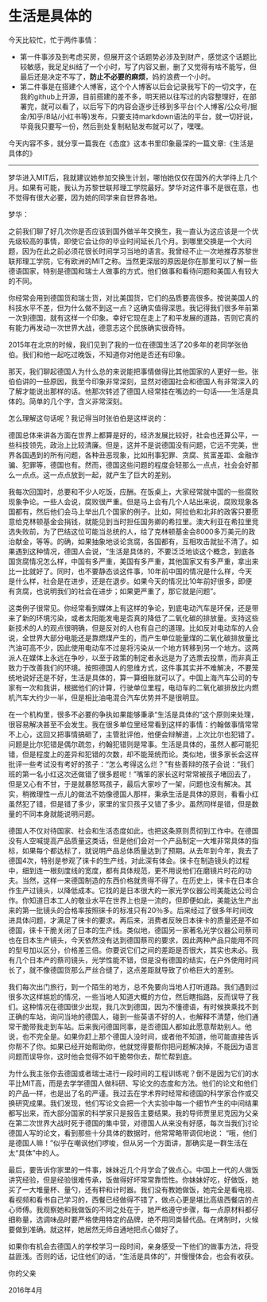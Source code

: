 # 生活是具体的
今天比较忙，忙于两件事情：

* 第一件事涉及到考虑买房，但展开这个话题势必涉及到财产，感觉这个话题比较敏感，我足足纠结了一个小时，写了内容又删，删了又觉得有啥不能写，但最后还是决定不写了，**防止不必要的麻烦**，妈的浪费一个小时。
* 第二件事是在搭建个人博客，这个个人博客以后会记录我写下的一切文字，在我的github上开源，目前搭建的差不多，明天把以往写过的内容整理好，在部署完，就可以看了，以后写下的内容会逐步迁移到多平台(个人博客/公众号/掘金/知乎/B站/小红书等)发布，只要支持markdown语法的平台，就一切好说，毕竟我只要写一份，然后到处复制粘贴发布就可以了，嘿嘿。

今天内容不多，就分享一篇我在《态度》这本书里印象最深的一篇文章:《生活是具体的》

*** 

梦华进入MIT后，我就建议她参加交换生计划，哪怕她仅仅在国外的大学待上几个月。如果有可能，我认为苏黎世联邦理工学院最好。梦华对这件事不是很在意，也不觉得有很大必要，因为她的同学来自世界各地。

梦华：

之前我们聊了好几次你是否应该到国外做半年交换生，我一直认为这应该是一个优先级较高的事情，即使它会让你的毕业时间延长几个月。到哪里交换是一个大问题，因为在此之前必须花很长时间学习当地的语言。我曾经不止一次地推荐苏黎世联邦理工学院，它有欧洲的MIT之称。当然更深层的原因是你在那里可以了解一些德语国家，特别是德国和瑞士人做事的方式，他们做事和看待问题和美国人有较大的不同。

你经常会用到德国货和瑞士货，对比美国货，它们的品质要高很多。按说美国人的科技水平不差，但为什么做不到这一点？这确实值得深思。我记得我们很多年前第一次到德国，就有这样一个印象。幸好它现在走上了和平发展的道路，否则它真的有能力再发动一次世界大战，德意志这个民族确实很奇特。

2015年在北京的时候，我们见到了我的一位在德国生活了20多年的老同学张伯伯。我们和他一起吃过晚饭，不知道你对他是否还有印象。

那天，我们聊起德国人为什么总的来说能把事情做得比其他国家的人更好一些。张伯伯讲的一些原因，我至今印象非常深刻，显然对德国社会和德国人有非常深入的了解才能说出那样的话。他那次转述了德国人经常挂在嘴边的一句话——生活是具体的。简单的几个字，含义非常深刻。

怎么理解这句话呢？我记得当时张伯伯是这样说的：

德国总体来讲各方面在世界上都算是好的，经济发展比较好，社会也还算公平，一些科技领先，政治上比较清廉。但是，这并不是说德国没有问题，它远不完美，世界各国遇到的所有问题，各种丑恶现象，比如刑事犯罪、贪腐、贫富差距、金融诈骗、犯罪等，德国也有。然而，德国这些问题的程度会轻那么一点点，社会会好那么一点点。这一点点放到一起，就产生了巨大的差别。

我每次回国时，总要和不少人吃饭，应酬。在饭桌上，大家经常就中国的一些腐败现象争论。一些人会说，腐败很严重。但是马上会有几个人站出来说，腐败现象各国都有，然后他们会马上举出几个国家的例子。比如，阿拉伯和北非的政客只要愿意给克林顿基金会捐钱，就能见到当时担任国务卿的希拉里。澳大利亚在希拉里竞选失败前，为了巴结这位可能当总统的人，给了克林顿基金会8000多万美元的政治献金，等等。的确，如果抽象地谈论贪腐，各国都有，互相攻击就扯不清了。如果遇到这种情况，德国人会说，“生活是具体的，不要泛泛地谈这个概念，到底各国贪腐情况怎么样，中国有多严重，美国有多严重，其他国家又有多严重，拿出来比一比就好了。同时，也不要静态谈这件事，10年前中国的情况是什么样，今天是什么样，社会是在进步，还是在退步。如果今天的情况比10年前好很多，即便有贪腐，也说明我们的社会在进步；如果更严重了，那它就是问题”。

这类例子很常见。你经常看到媒体上有这样的争论，到底电动汽车是环保，还是带来了新的环境污染，或者太阳能发电是否真的降低了二氧化碳的排放量。支持这些新技术的人的观点很明确，但是反对的人也有自己的道理。比如反对电动车的人会说，全世界大部分电能还是靠燃煤产生的，而产生单位能量煤的二氧化碳排放量比汽油可高不少，因此使用电动车不过是将污染从一个地方转移到另一个地方。这两派人在媒体上永远在争吵，以至于政策的制定者永远是为了选票去投票，而非真正致力于改善我们的环境。按照德国人的思维方式，这件事其实并不难解决，不要笼统地说好还是不好，生活是具体的，算一算细账就可以了。中国上海汽车公司的专家有一次和我讲，根据他们的计算，行驶单位里程，电动车的二氧化碳排放比内燃机汽车大约少一半，但是相比油电混合汽车优势并不是很明显。

在一个机构里，很多不必要的争执如果能够秉承“生活是具体的”这个原则来处理，很容易解决甚至不会发生。我在很多单位里经常看到这样的事情：约翰做事情常常不上心，这回又把事情搞砸了，主管批评他，他便会辩解道，上次比尔也犯错了。问题是比尔犯错是偶尔疏忽，约翰犯错则是常事。生活是具体的，虽然人都可能犯错，但是程度上的差异和犯错的次数，却不能笼统而论。类似地，很多家长会这样批评一些考试没有考好的孩子：“怎么考得这么烂？”有些善辩的孩子会说：“我们班的第一名小红这次还做错了很多题呢！”嘴笨的家长这时常常被孩子堵回去了，但是又心有不甘，于是就暴怒骂孩子，最后大家吵了一架，问题也没有解决。其实，稍微理性一点儿的做法不妨像德国人那样，秉承生活是具体的原则，看看小红虽然犯了错，但是错了多少，家里的宝贝孩子又错了多少。虽然同样是错，但是数量的不同本身就能说明问题。

德国人不仅对待国家、社会和生活态度如此，也把这条原则贯彻到工作中。在德国没有人空喊提高产品质量这类话，但是他们会对一个产品制定一大堆非常具体的指标，如果每个都达标了，就说明产品总体质量达到了预期。从去年到今年，我去了德国4次，特别是参观了徕卡的生产线，对此深有体会。徕卡在制造镜头的过程中，细到连一根刻度线的宽度，都有具体规范，更不用说他们在磨镜片时花的功夫。当然，这样一来德国制造的东西价格就贵得不得了。在历史上，徕卡在日本合作生产过镜头，以降低成本。它找的是日本很大的一家光学仪器公司美能达公司合作。你知道日本工人的敬业水平在世界上也是一流的，但即便如此，美能达生产出来的第一批镜头的合格率按照徕卡的标准只有20％多。后来经过了很多年时间改进具体问题，才满足了徕卡的要求。再后来，消费者反映日本徕卡的质量还是不如德国，徕卡干脆关闭了日本的生产线。类似地，德国另一家著名光学仪器公司蔡司也在日本生产镜头，今天依然没有达到德国蔡司的要求，因此两种产品只能用不同的型号加以区分，价格差三倍。你要说它们之间的差距是否很大，其实也未必。我有几个日本产的蔡司镜头，光学性能不错，但是没有德国的结实，在户外使用时间长了，就不像德国货那么严丝合缝了，这点差距就导致了价格巨大的差别。

我们每次出门旅行，到一个陌生的地方，总不免要向当地人打听道路。我们遇到过很多次这样尴尬的情况，一些当地人知道大概的方位，然后瞎指路，反而误导了我们。这种情况在德国很少出现，我几次到德国，因为不懂德语，有时候换乘找不到正确的车站，询问当地的德国人，碰到一些英语不好的人，也解释不清楚，他们通常干脆带我走到车站。后来我问德国同事，是否德国人都如此愿意帮助别人。他说，也不完全是。如果你赶上那个德国人没时间，或者他不知道，他可能直接告诉你帮不了你。如果已经开始帮助你，他就觉得要帮你把问题解决掉，不能因为语言问题而误导你，这时他会觉得不如干脆带你去，帮忙帮到底。

为什么我主张你去德国或者瑞士进行一段时间的工程训练呢？倒不是因为它们的水平比MIT高，而是去学学德国人做科研、写论文的态度和方法。他们的论文和他们的产品一样，也是出了名的严谨。我过去在学术界时经常和德国的科学家合作或交换研究成果。我们发现，他们写论文会把一个大实验中每一个细节产生的中间结果都写出来，而大部分国家的科学家只是报告主要结果。我的导师贾里尼克因为父亲在第二次世界大战时死于德国的集中营，对德国人从来没有好感，每次当我们讨论德国人写的论文，看到那些十分具体的数据时，他常常略带调侃地说： “哦，他们是德国人嘛！”似乎在嘲讽他们啰唆，但从另一个方面讲，那确实是一群生活在太“具体”中的人。

最后，要告诉你家里的一件事，妹妹近几个月学会了做点心。中国上一代的人做饭讲究经验，但是经验很难传承，饭做得好坏常常靠悟性。你妹妹好吃，好做饭，她买了一大堆量杯、量勺，还有秤和计时器。我们没有教她做饭，她完全是看电视、看视频和看书自己学习的，西餐已经做得不错了，做点心更是堪比高级西餐店的点心师傅。我观察她和我做饭的不同之处在于，她严格遵守步骤，每一点原材料都仔细称量，选调味品时要严格使用特定的品牌，绝不用同类替代品。在烤制时，火候要做到准确。就这样，她居然无师自通地把点心做好了。

如果你有机会去德国人的学校学习一段时间，亲身感受一下他们的做事方法，将受益匪浅。否则的话，记住他们的话，“生活是具体的”，并慢慢体会，也会有收获。

你的父亲

2016年4月


